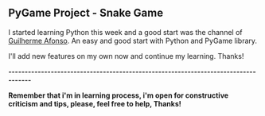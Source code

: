 ## PyGame Project - Snake Game

I started learning Python this week and a good start was the channel of [Guilherme Afonso](https://www.youtube.com/user/guiga0160).
An easy and good start with Python and PyGame library. 

I'll add new features on my own now and continue my learning. Thanks!
  
  **-----------------------------------------------------------------------------------**
  
  
  **Remember that i'm in learning process, i'm open for constructive criticism and tips, please, feel free to help, Thanks!**
